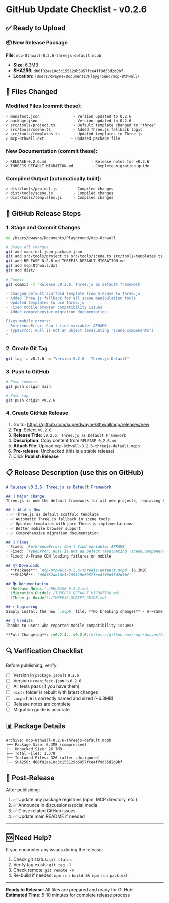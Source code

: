 # GitHub Update Checklist - v0.2.6

## ✅ Ready to Upload

### 📦 New Release Package
**File**: `mcp-8thwall-0.2.6-threejs-default.mcpb`
- **Size**: 6.3MB
- **SHA256**: `d86f82aa10c3c155129b5957fce4ff9d55d2d9bf`
- **Location**: `/Users/dwayne/Documents/Playground/mcp-8thwall/`

## 📝 Files Changed

### Modified Files (commit these):
```
✓ manifest.json               - Version updated to 0.2.6
✓ package.json                - Version updated to 0.2.6
✓ src/tools/project.ts        - Default template changed to "three"
✓ src/tools/scene.ts          - Added Three.js fallback logic
✓ src/tools/templates.ts      - Updated templates to Three.js
✓ mcp-8thwall.dxt            - Updated package file
```

### New Documentation (commit these):
```
✓ RELEASE-0.2.6.md                    - Release notes for v0.2.6
✓ THREEJS_DEFAULT_MIGRATION.md        - Complete migration guide
```

### Compiled Output (automatically built):
```
✓ dist/tools/project.js       - Compiled changes
✓ dist/tools/scene.js         - Compiled changes
✓ dist/tools/templates.js     - Compiled changes
```

## 🚀 GitHub Release Steps

### 1. Stage and Commit Changes
```bash
cd /Users/dwayne/Documents/Playground/mcp-8thwall

# Stage all changes
git add manifest.json package.json
git add src/tools/project.ts src/tools/scene.ts src/tools/templates.ts
git add RELEASE-0.2.6.md THREEJS_DEFAULT_MIGRATION.md
git add mcp-8thwall.dxt
git add dist/

# Commit
git commit -m "Release v0.2.6: Three.js as default framework

- Changed default scaffold template from A-Frame to Three.js
- Added Three.js fallback for all scene manipulation tools
- Updated templates to use Three.js
- Fixed mobile browser compatibility issues
- Added comprehensive migration documentation

Fixes mobile errors:
- ReferenceError: Can't find variable: AFRAME
- TypeError: null is not an object (evaluating 'scene.components')
"
```

### 2. Create Git Tag
```bash
git tag -a v0.2.6 -m "Version 0.2.6 - Three.js Default"
```

### 3. Push to GitHub
```bash
# Push commits
git push origin main

# Push tag
git push origin v0.2.6
```

### 4. Create GitHub Release
1. Go to: https://github.com/superdwayne/8thwallmcp/releases/new
2. **Tag**: Select `v0.2.6`
3. **Release Title**: `v0.2.6: Three.js as Default Framework`
4. **Description**: Copy content from `RELEASE-0.2.6.md`
5. **Attach File**: Upload `mcp-8thwall-0.2.6-threejs-default.mcpb`
6. **Pre-release**: Unchecked (this is a stable release)
7. Click **Publish Release**

## 📋 Release Description (use this on GitHub)

```markdown
# Release v0.2.6: Three.js as Default Framework

## 🎯 Major Change
Three.js is now the default framework for all new projects, replacing A-Frame. This improves mobile browser compatibility and eliminates runtime errors.

## ✨ What's New
- ✅ Three.js as default scaffold template
- ✅ Automatic Three.js fallback in scene tools
- ✅ Updated templates with pure Three.js implementations
- ✅ Better mobile browser support
- ✅ Comprehensive migration documentation

## 🐛 Fixes
- Fixed: `ReferenceError: Can't find variable: AFRAME`
- Fixed: `TypeError: null is not an object (evaluating 'scene.components')`
- Fixed: A-Frame CDN loading failures on mobile

## 📦 Downloads
- **Package**: `mcp-8thwall-0.2.6-threejs-default.mcpb` (6.3MB)
- **SHA256**: `d86f82aa10c3c155129b5957fce4ff9d55d2d9bf`

## 📚 Documentation
- [Release Notes](./RELEASE-0.2.6.md)
- [Migration Guide](./THREEJS_DEFAULT_MIGRATION.md)
- [Three.js Guide](./THREEJS_SCRIPT_GUIDE.md)

## ⬆️ Upgrading
Simply install the new `.mcpb` file. **No breaking changes** - A-Frame projects continue to work!

## 🙏 Credits
Thanks to users who reported mobile compatibility issues!

**Full Changelog**: [v0.2.4...v0.2.6](https://github.com/superdwayne/8thwallmcp/compare/v0.2.4...v0.2.6)
```

## 🔍 Verification Checklist

Before publishing, verify:
- [ ] Version in `package.json` is `0.2.6`
- [ ] Version in `manifest.json` is `0.2.6`
- [ ] All tests pass (if you have them)
- [ ] `dist/` folder is rebuilt with latest changes
- [ ] `.mcpb` file is correctly named and sized (~6.3MB)
- [ ] Release notes are complete
- [ ] Migration guide is accurate

## 📊 Package Details

```
Archive: mcp-8thwall-0.2.6-threejs-default.mcpb
├── Package Size: 6.3MB (compressed)
├── Unpacked Size: 26.7MB
├── Total Files: 1,370
├── Included Files: 326 (after .dxtignore)
└── SHA256: d86f82aa10c3c155129b5957fce4ff9d55d2d9bf
```

## 🎉 Post-Release

After publishing:
1. ✅ Update any package registries (npm, MCP directory, etc.)
2. ✅ Announce in discussions/social media
3. ✅ Close related GitHub issues
4. ✅ Update main README if needed

---

## 🆘 Need Help?

If you encounter any issues during the release:
1. Check git status: `git status`
2. Verify tag exists: `git tag -l`
3. Check remote: `git remote -v`
4. Re-build if needed: `npm run build && npm run pack:dxt`

---

**Ready to Release**: All files are prepared and ready for GitHub!  
**Estimated Time**: 5-10 minutes for complete release process

